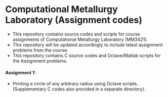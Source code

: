 # Computational Metallurgy Laboratory (Assignment codes)
- This repository contains source codes and scripts for course assignments of Computational Metallurgy Laboratory (MM3421).
- This repository will be updated accordingly to include latest assignment problems from the course. 
- This repository contains C source codes and Octave/Matlab scripts for the Assignment problems.
#### Assignment 1:
- Printing a circle of any arbitrary radius using Octave scripts. (Supplementary C codes also provided in a separate directory).
